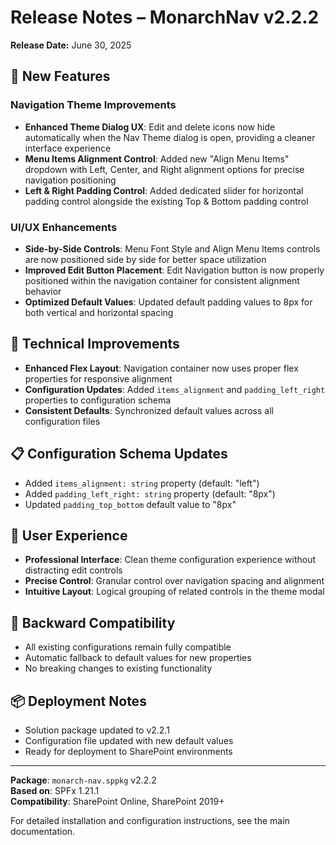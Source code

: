# Release Notes – MonarchNav v2.2.2

**Release Date:** June 30, 2025

## 🎉 New Features

### Navigation Theme Improvements
- **Enhanced Theme Dialog UX**: Edit and delete icons now hide automatically when the Nav Theme dialog is open, providing a cleaner interface experience
- **Menu Items Alignment Control**: Added new "Align Menu Items" dropdown with Left, Center, and Right alignment options for precise navigation positioning
- **Left & Right Padding Control**: Added dedicated slider for horizontal padding control alongside the existing Top & Bottom padding control

### UI/UX Enhancements
- **Side-by-Side Controls**: Menu Font Style and Align Menu Items controls are now positioned side by side for better space utilization
- **Improved Edit Button Placement**: Edit Navigation button is now properly positioned within the navigation container for consistent alignment behavior
- **Optimized Default Values**: Updated default padding values to 8px for both vertical and horizontal spacing

## 🔧 Technical Improvements
- **Enhanced Flex Layout**: Navigation container now uses proper flex properties for responsive alignment
- **Configuration Updates**: Added `items_alignment` and `padding_left_right` properties to configuration schema
- **Consistent Defaults**: Synchronized default values across all configuration files

## 📋 Configuration Schema Updates
- Added `items_alignment: string` property (default: "left")
- Added `padding_left_right: string` property (default: "8px")
- Updated `padding_top_bottom` default value to "8px"

## 🎯 User Experience
- **Professional Interface**: Clean theme configuration experience without distracting edit controls
- **Precise Control**: Granular control over navigation spacing and alignment
- **Intuitive Layout**: Logical grouping of related controls in the theme modal

## 🔄 Backward Compatibility
- All existing configurations remain fully compatible
- Automatic fallback to default values for new properties
- No breaking changes to existing functionality

## 📦 Deployment Notes
- Solution package updated to v2.2.1
- Configuration file updated with new default values
- Ready for deployment to SharePoint environments

---
**Package**: `monarch-nav.sppkg` v2.2.2  
**Based on**: SPFx 1.21.1  
**Compatibility**: SharePoint Online, SharePoint 2019+  

For detailed installation and configuration instructions, see the main documentation. 